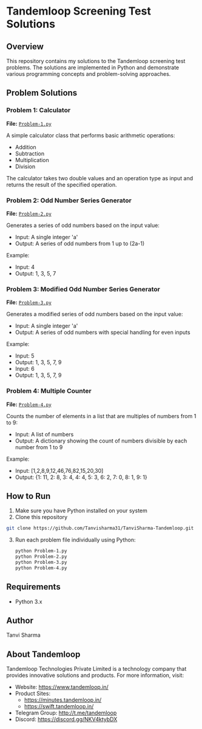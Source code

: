 # Tandemloop Screening Test Solutions

## Overview
This repository contains my solutions to the Tandemloop screening test problems. The solutions are implemented in Python and demonstrate various programming concepts and problem-solving approaches.

## Problem Solutions

### Problem 1: Calculator
**File:** [`Problem-1.py`](./Problem-1.py)

A simple calculator class that performs basic arithmetic operations:
- Addition
- Subtraction
- Multiplication
- Division

The calculator takes two double values and an operation type as input and returns the result of the specified operation.

### Problem 2: Odd Number Series Generator
**File:** [`Problem-2.py`](./Problem-2.py)

Generates a series of odd numbers based on the input value:
- Input: A single integer 'a'
- Output: A series of odd numbers from 1 up to (2a-1)

Example:
- Input: 4
- Output: 1, 3, 5, 7

### Problem 3: Modified Odd Number Series Generator
**File:** [`Problem-3.py`](./Problem-3.py)

Generates a modified series of odd numbers based on the input value:
- Input: A single integer 'a'
- Output: A series of odd numbers with special handling for even inputs

Example:
- Input: 5
- Output: 1, 3, 5, 7, 9
- Input: 6
- Output: 1, 3, 5, 7, 9

### Problem 4: Multiple Counter
**File:** [`Problem-4.py`](./Problem-4.py)

Counts the number of elements in a list that are multiples of numbers from 1 to 9:
- Input: A list of numbers
- Output: A dictionary showing the count of numbers divisible by each number from 1 to 9

Example:
- Input: [1,2,8,9,12,46,76,82,15,20,30]
- Output: {1: 11, 2: 8, 3: 4, 4: 4, 5: 3, 6: 2, 7: 0, 8: 1, 9: 1}

## How to Run
1. Make sure you have Python installed on your system
2. Clone this repository
```bash
git clone https://github.com/Tanvisharma31/TanviSharma-Tandemloop.git
```
3. Run each problem file individually using Python:
   ```bash
   python Problem-1.py
   python Problem-2.py
   python Problem-3.py
   python Problem-4.py
   ```

## Requirements
- Python 3.x

## Author
Tanvi Sharma

## About Tandemloop
Tandemloop Technologies Private Limited is a technology company that provides innovative solutions and products. For more information, visit:
- Website: https://www.tandemloop.in/
- Product Sites: 
  - https://minutes.tandemloop.in/
  - https://swift.tandemloop.in/
- Telegram Group: http://t.me/tandemloop
- Discord: https://discord.gg/NKV4ktybDX
